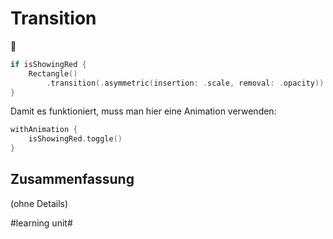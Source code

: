 # Transition
🐰

```swift
if isShowingRed {
	Rectangle()
		.transition(.asymmetric(insertion: .scale, removal: .opacity))
}
```

Damit es funktioniert, muss man hier eine Animation verwenden:

```swift
withAnimation {
	isShowingRed.toggle()
}
```

## Zusammenfassung
(ohne Details)

#learning unit#